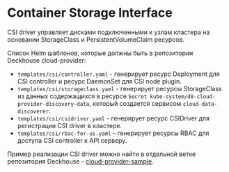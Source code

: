 # Container Storage Interface

CSI driver управляет дисками подключенными к узлам кластера на основании StorageClass и PersistentVolumeClaim ресурсов.

Список Helm шаблонов, которые должны быть в репозитории Deckhouse cloud-provider:
- `templates/csi/controller.yaml` - генерирует ресурс Deployment для CSI controller и ресурс DaemonSet для CSI node plugin.
- `templates/csi/storageclass.yaml` - генерирует ресурсы StorageClass из данных содержащихся в ресурсе `Secret kube-system/d8-cloud-provider-discovery-data`, который создается сервисом `cloud-data-discoverer`.
- `templates/csi/csidriver.yaml` - генерирует ресурс CSIDriver для регистрации CSI driver в кластере.
- `templates/csi/rbac-for-us.yaml` - генерирует ресурсы RBAC для доступа CSI controller к API серверу.

Пример реализации CSI driver можно найти в отдельной ветке репозитория Deckhouse - [cloud-provider-sample](https://github.com/deckhouse/deckhouse/tree/cloud-provider-sample/ee/modules/030-cloud-provider-sample).
